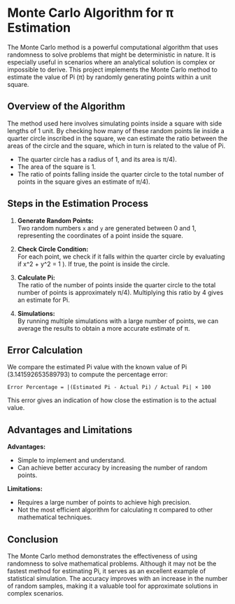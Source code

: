 # Monte Carlo Algorithm for π Estimation

The Monte Carlo method is a powerful computational algorithm that uses randomness to solve problems that might be deterministic in nature. It is especially useful in scenarios where an analytical solution is complex or impossible to derive. This project implements the Monte Carlo method to estimate the value of Pi (π) by randomly generating points within a unit square.

## Overview of the Algorithm
The method used here involves simulating points inside a square with side lengths of 1 unit. By checking how many of these random points lie inside a quarter circle inscribed in the square, we can estimate the ratio between the areas of the circle and the square, which in turn is related to the value of Pi.

- The quarter circle has a radius of 1, and its area is π/4).
- The area of the square is 1.
- The ratio of points falling inside the quarter circle to the total number of points in the square gives an estimate of π/4).

## Steps in the Estimation Process
1. **Generate Random Points:**  
   Two random numbers `x` and `y` are generated between 0 and 1, representing the coordinates of a point inside the square.
   
2. **Check Circle Condition:**  
   For each point, we check if it falls within the quarter circle by evaluating if x^2 + y^2 = 1 ). If true, the point is inside the circle.

3. **Calculate Pi:**  
   The ratio of the number of points inside the quarter circle to the total number of points is approximately π/4). Multiplying this ratio by 4 gives an estimate for Pi.

4. **Simulations:**  
   By running multiple simulations with a large number of points, we can average the results to obtain a more accurate estimate of π.

## Error Calculation
We compare the estimated Pi value with the known value of Pi (3.141592653589793) to compute the percentage error:

```plaintext
Error Percentage = |(Estimated Pi - Actual Pi) / Actual Pi| × 100
```
This error gives an indication of how close the estimation is to the actual value.

## Advantages and Limitations
**Advantages:**
- Simple to implement and understand.
- Can achieve better accuracy by increasing the number of random points.

**Limitations:**
- Requires a large number of points to achieve high precision.
- Not the most efficient algorithm for calculating π compared to other mathematical techniques.

## Conclusion
The Monte Carlo method demonstrates the effectiveness of using randomness to solve mathematical problems. Although it may not be the fastest method for estimating Pi, it serves as an excellent example of statistical simulation. The accuracy improves with an increase in the number of random samples, making it a valuable tool for approximate solutions in complex scenarios.
